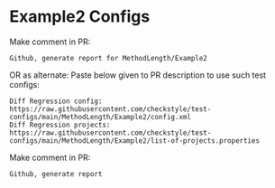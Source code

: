 # Example2 Configs
Make comment in PR:
```
Github, generate report for MethodLength/Example2
```
OR as alternate:
Paste below given to PR description to use such test configs:
```
Diff Regression config: https://raw.githubusercontent.com/checkstyle/test-configs/main/MethodLength/Example2/config.xml
Diff Regression projects: https://raw.githubusercontent.com/checkstyle/test-configs/main/MethodLength/Example2/list-of-projects.properties
```
Make comment in PR:
```
Github, generate report
```
